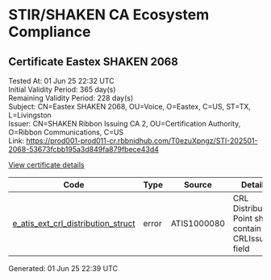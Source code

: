 # STIR/SHAKEN CA Ecosystem Compliance

## Certificate Eastex SHAKEN 2068

Tested At: 01 Jun 25 22:32 UTC\
Initial Validity Period: 365 day(s)\
Remaining Validity Period: 228 day(s)\
Subject: CN=Eastex SHAKEN 2068, OU=Voice, O=Eastex, C=US, ST=TX, L=Livingston\
Issuer: CN=SHAKEN Ribbon Issuing CA 2, OU=Certification Authority, O=Ribbon Communications, C=US\
Link: https://prod001-prod011-cr.rbbnidhub.com/T0ezuXpngz/STI-202501-2068-53673fcbb195a3d849fa879fbece43d4

[View certificate details](https://x509.io/?cert=MIICuzCCAmGgAwIBAgIQU2c%2Fy7GVo9hJ%2Boefvs5D1DAKBggqhkjOPQQDAjB0MQswCQYDVQQGEwJVUzEeMBwGA1UEChMVUmliYm9uIENvbW11bmljYXRpb25zMSAwHgYDVQQLExdDZXJ0aWZpY2F0aW9uIEF1dGhvcml0eTEjMCEGA1UEAxMaU0hBS0VOIFJpYmJvbiBJc3N1aW5nIENBIDIwHhcNMjUwMTE1MjExMDQ4WhcNMjYwMTE1MjExMDQ3WjBtMRMwEQYDVQQHDApMaXZpbmdzdG9uMQswCQYDVQQIDAJUWDELMAkGA1UEBhMCVVMxDzANBgNVBAoMBkVhc3RleDEOMAwGA1UECwwFVm9pY2UxGzAZBgNVBAMMEkVhc3RleCBTSEFLRU4gMjA2ODBZMBMGByqGSM49AgEGCCqGSM49AwEHA0IABD4helkBrYzwk308tMJvawBc5ACnwVfKg1tcv3DwiierD7b%2F3kpmhLMlG24g9hVvDEPfG%2FV3oFeRD0VDqoF077mjgdswgdgwDAYDVR0TAQH%2FBAIwADAOBgNVHQ8BAf8EBAMCB4AwHQYDVR0OBBYEFHhKW5SzAU%2BtqkiN%2FLzKRCAbYlerMBcGA1UdIAQQMA4wDAYKYIZIAYb%2FCQEBBDBHBgNVHR8EQDA%2BMDygOqA4hjZodHRwczovL2F1dGhlbnRpY2F0ZS1hcGkuaWNvbmVjdGl2LmNvbS9kb3dubG9hZC92MS9jcmwwHwYDVR0jBBgwFoAUhx7kl1Kr2JHxZEoJnaafS%2Fdj92swFgYIKwYBBQUHARoECjAIoAYWBDIwNjgwCgYIKoZIzj0EAwIDSAAwRQIgV21uQT1w5ZdSJHQAMokKlmJ%2FOKLYMBSdlggKgrWShOICIQChHHNfjEuLaR9xtZlvBEMMMAiIuM7Ev4Cmr5OAZtQORA%3D%3D)

| Code | Type | Source | Details |
|------|------|--------|---------|
| [e_atis_ext_crl_distribution_struct](../../ISSUES/e_atis_ext_crl_distribution_struct/README.md) | error | ATIS1000080 | CRL Distribution Point shall contain a CRLIssuer field |


Generated: 01 Jun 25 22:39 UTC